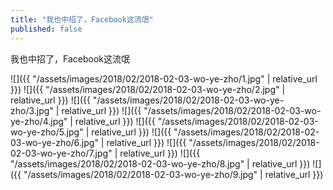 ```yaml
---
title: "我也中招了，Facebook这流氓"
published: false
---
```

我也中招了，Facebook这流氓



![]({{ "/assets/images/2018/02/2018-02-03-wo-ye-zho/1.jpg" | relative_url }})
![]({{ "/assets/images/2018/02/2018-02-03-wo-ye-zho/2.jpg" | relative_url }})
![]({{ "/assets/images/2018/02/2018-02-03-wo-ye-zho/3.jpg" | relative_url }})
![]({{ "/assets/images/2018/02/2018-02-03-wo-ye-zho/4.jpg" | relative_url }})
![]({{ "/assets/images/2018/02/2018-02-03-wo-ye-zho/5.jpg" | relative_url }})
![]({{ "/assets/images/2018/02/2018-02-03-wo-ye-zho/6.jpg" | relative_url }})
![]({{ "/assets/images/2018/02/2018-02-03-wo-ye-zho/7.jpg" | relative_url }})
![]({{ "/assets/images/2018/02/2018-02-03-wo-ye-zho/8.jpg" | relative_url }})
![]({{ "/assets/images/2018/02/2018-02-03-wo-ye-zho/9.jpg" | relative_url }})
